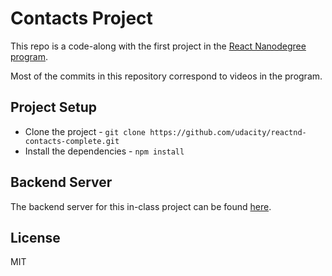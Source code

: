 # Contacts Project

This repo is a code-along with the first project in the [React Nanodegree program](https://www.udacity.com/course/react-nanodegree--nd019).

Most of the commits in this repository correspond to videos in the program.

## Project Setup

- Clone the project - `git clone https://github.com/udacity/reactnd-contacts-complete.git`
- Install the dependencies - `npm install`

## Backend Server

The backend server for this in-class project can be found [here](https://github.com/udacity/reactnd-contacts-server).

## License

MIT
